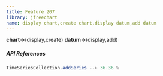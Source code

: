 ```yaml
---
title: Feature 207
library: jfreechart
name: display chart,create chart,display datum,add datum
---
```


**chart**->(display,create) **datum**->(display,add) 

##### API References

```java
TimeSeriesCollection.addSeries --> 36.36 %
```
